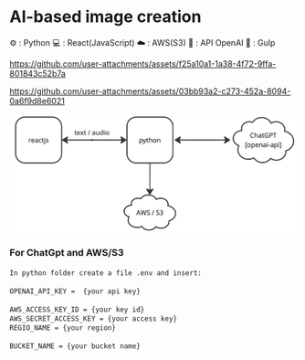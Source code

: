 # AI-based image creation

  ⚙️ : Python
  💻 : React(JavaScript)
  ☁️ : AWS(S3)
  🧠 : API OpenAI
  🧩 : Gulp

https://github.com/user-attachments/assets/f25a10a1-1a38-4f72-9ffa-801843c52b7a

https://github.com/user-attachments/assets/03bb93a2-c273-452a-8094-0a6f9d8e6021


![alt text](https://github.com/fabiose81/image-generator/blob/master/image-generator.jpg?raw=true)

### For ChatGpt and AWS/S3
    In python folder create a file .env and insert:

    OPENAI_API_KEY =  {your api key}

    AWS_ACCESS_KEY_ID = {your key id}
    AWS_SECRET_ACCESS_KEY = {your access key}
    REGIO_NAME = {your region}

    BUCKET_NAME = {your bucket name}
